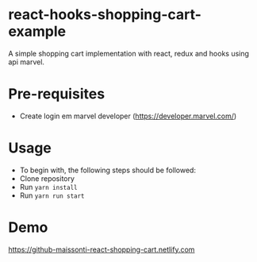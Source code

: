# react-hooks-shopping-cart-example

A simple shopping cart implementation with react, redux and hooks using api marvel.

# Pre-requisites
- Create login em marvel developer (https://developer.marvel.com/)

# Usage
- To begin with, the following steps should be followed:
- Clone repository
- Run `yarn install`
- Run `yarn run start`


# Demo
https://github-maissonti-react-shopping-cart.netlify.com
